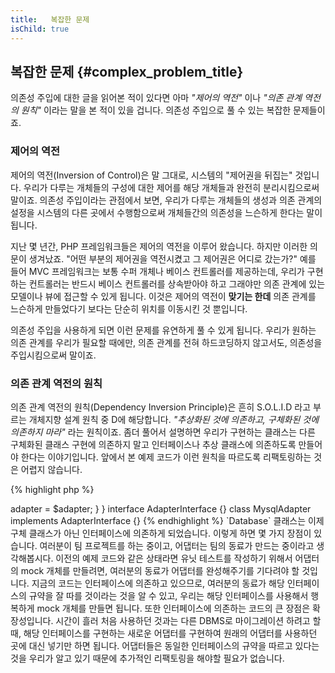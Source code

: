 ```yaml
---
title:   복잡한 문제
isChild: true
---
```


## 복잡한 문제 {#complex_problem_title}

의존성 주입에 대한 글을 읽어본 적이 있다면 아마 *"제어의 역전"* 이나 *"의존 관계 역전의 원칙"* 이라는 말을 본 적이 있을 겁니다. 의존성 주입으로 풀 수 있는 복잡한 문제들이죠.

### 제어의 역전

제어의 역전(Inversion of Control)은 말 그대로, 시스템의 "제어권을 뒤집는" 것입니다. 우리가 다루는 개체들의 구성에 대한 제어를 해당 개체들과 완전히 분리시킴으로써 말이죠. 
의존성 주입이라는 관점에서 보면, 우리가 다루는 개체들의 생성과 의존 관계의 설정을 시스템의 다른 곳에서 수행함으로써 개체들간의 의존성을 느슨하게 한다는 말이 됩니다.

지난 몇 년간, PHP 프레임워크들은 제어의 역전을 이루어 왔습니다. 하지만 이러한 의문이 생겨났죠. "어떤 부분의 제어권을 역전시켰고 그 제어권은 어디로 갔는가?"
예를 들어 MVC 프레임워크는 보통 수퍼 개체나 베이스 컨트롤러를 제공하는데, 우리가 구현하는 컨트롤러는 반드시 베이스 컨트롤러를 상속받아야 하고 그래야만 의존 관계에 있는 모델이나 뷰에 접근할 수 있게 됩니다. 이것은 제어의 역전이 **맞기는 한데** 의존 관계를 느슨하게 만들었다기 보다는 단순히 위치를 이동시킨 것 뿐입니다.

의존성 주입을 사용하게 되면 이런 문제를 유연하게 풀 수 있게 됩니다. 우리가 원하는 의존 관계를 우리가 필요할 때에만, 의존 관계를 전혀 하드코딩하지 않고서도, 의존성을 주입시킴으로써 말이죠.

### 의존 관계 역전의 원칙

의존 관계 역전의 원칙(Dependency Inversion Principle)은 흔히 S.O.L.I.D 라고 
부르는 개체지향 설계 원칙 중 D에 해당합니다. *"추상화된 것에 의존하고, 구체화된 것에 의존하지 마라"*
라는 원칙이죠. 좀더 풀어서 설명하면 우리가 구현하는 클래스는 다른 구체화된 클래스 구현에 의존하지 말고
인터페이스나 추상 클래스에 의존하도록 만들어야 한다는 이야기입니다. 앞에서 본 예제 코드가 
이런 원칙을 따르도록 리팩토링하는 것은 어렵지 않습니다.

{% highlight php %}
<?php
namespace Database;

class Database
{
    protected $adapter;

    public function __construct(AdapterInterface $adapter)
    {
        $this->adapter = $adapter;
    }
}

interface AdapterInterface {}

class MysqlAdapter implements AdapterInterface {}
{% endhighlight %}

`Database` 클래스는 이제 구체 클래스가 아닌 인터페이스에 의존하게 되었습니다. 
이렇게 하면 몇 가지 장점이 있습니다.

여러분이 팀 프로젝트를 하는 중이고, 어댑터는 팀의 동료가 만드는 중이라고 생각해봅시다.
이전의 예제 코드와 같은 상태라면 유닛 테스트를 작성하기 위해서 어댑터의 mock 개체를
만들려면, 여러분의 동료가 어댑터를 완성해주기를 기다려야 할 것입니다.
지금의 코드는 인터페이스에 의존하고 있으므로, 여러분의 동료가 해당 인터페이스의
규약을 잘 따를 것이라는 것을 알 수 있고, 우리는 해당 인터페이스를 사용해서 행복하게
mock 개체를 만들면 됩니다.

또한 인터페이스에 의존하는 코드의 큰 장점은 확장성입니다. 시간이 흘러 처음 사용하던 
것과는 다른 DBMS로 마이그레이션 하려고 할 때, 해당 인터페이스를 구현하는 새로운
어댑터를 구현하여 원래의 어댑터를 사용하던 곳에 대신 넣기만 하면 됩니다.
어댑터들은 동일한 인터페이스의 규약을 따르고 있다는 것을 우리가 알고 있기 때문에
추가적인 리팩토링을 해야할 필요가 없습니다.